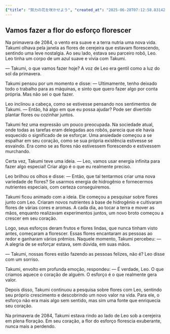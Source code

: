 ```yaml
---
{"title": "努力の花を咲かせよう", "created_at": "2025-06-28T07:12:58.831424+09:00", "pattern_id": 1, "pattern_name": "価値転倒型", "year": 2084}
---
```


## Vamos fazer a flor do esforço florescer

Na primavera de 2084, o vento era suave e a terra nutria uma nova vida. Takumi olhava pela janela as flores de cerejeira que estavam florescendo, sentindo uma leve nostalgia. Ao seu lado, estava seu parceiro robô, Leo. Leo tinha um corpo de um azul suave e vivia com Takumi.

— Takumi, o que vamos fazer hoje? A voz de Leo era gentil como a luz do sol da primavera.

Takumi pensou por um momento e disse: — Ultimamente, tenho deixado todo o trabalho para as máquinas, e sinto que quero fazer algo por conta própria. Mas não sei o que fazer.

Leo inclinou a cabeça, como se estivesse pensando nos sentimentos de Takumi. — Então, há algo em que eu possa ajudar? Pode ser divertido plantar flores ou cozinhar juntos.

Takumi fez uma expressão um pouco preocupada. Na sociedade atual, onde todas as tarefas eram delegadas aos robôs, parecia que ele havia esquecido o significado de se esforçar. Uma ansiedade começou a se espalhar em seu coração, como se sua própria existência estivesse se esvaindo. Era como se as flores não estivessem florescendo e estivessem murchando.

Certa vez, Takumi teve uma ideia. — Leo, vamos usar energia infinita para fazer algo especial! Criar algo é o que eu realmente preciso.

Leo brilhou os olhos e disse: — Então, que tal tentarmos criar uma nova variedade de flores? Se usarmos energia de hidrogênio e fornecermos nutrientes especiais, com certeza conseguiremos.

Takumi ficou animado com a ideia. Ele começou a pesquisar sobre flores junto com Leo. Criaram novos nutrientes à base de hidrogênio e cultivaram flores de várias cores e aromas. A cada dia, ao tocar a terra e mover as mãos, enquanto realizavam experimentos juntos, um novo broto começou a crescer em seu coração.

Logo, seus esforços deram frutos e flores lindas, que nunca tinham visto antes, começaram a florescer. Essas flores encantaram as pessoas ao redor e ganharam vários prêmios. Naquele momento, Takumi percebeu: — A alegria de se esforçar estava, sem dúvida, em suas mãos.

— Takumi, nossas flores estão fazendo as pessoas felizes, não é? Leo disse com um sorriso.

Takumi, envolto em profunda emoção, respondeu: — É verdade, Leo. O que criamos aquece o coração de alguém. O esforço é o que realmente gera valor.

Depois disso, Takumi continuou a pesquisa sobre flores com Leo, sentindo seu próprio crescimento e descobrindo um novo valor na vida. Para ele, o esforço não era mais algo sem sentido, mas sim uma fonte que enriquecia seu coração.

Na primavera de 2084, Takumi estava rindo ao lado de Leo sob a cerejeira em plena floração. Em seu coração, a flor do esforço florescia exuberante, nunca mais a perdendo.
